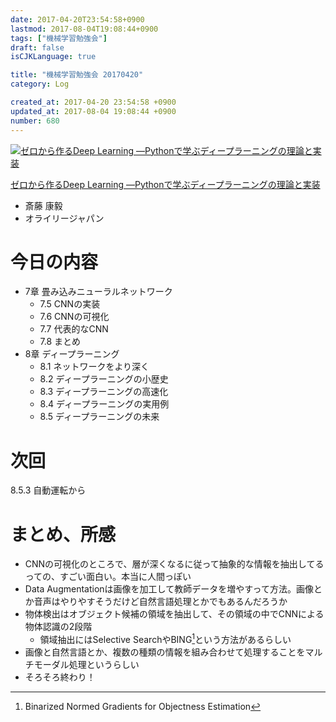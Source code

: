 ```yaml
---
date: 2017-04-20T23:54:58+0900
lastmod: 2017-08-04T19:08:44+0900
tags: ["機械学習勉強会"]
draft: false
isCJKLanguage: true

title: "機械学習勉強会 20170420"
category: Log

created_at: 2017-04-20 23:54:58 +0900
updated_at: 2017-08-04 19:08:44 +0900
number: 680
---
```


<div class="asin">
<div class="asin-image"><a href="https://www.amazon.co.jp/exec/obidos/ASIN/4873117585/nownabe0c-22/" rel="nofollow noopener" target="_blank"><img src="http://images-jp.amazon.com/images/P/4873117585.09._SL160_.jpg" alt="ゼロから作るDeep Learning ―Pythonで学ぶディープラーニングの理論と実装" title="ゼロから作るDeep Learning ―Pythonで学ぶディープラーニングの理論と実装"></a></div>
<div class="asin-detail">
<p><a href="https://www.amazon.co.jp/exec/obidos/ASIN/4873117585/nownabe0c-22/" rel="nofollow noopener" target="_blank">ゼロから作るDeep Learning ―Pythonで学ぶディープラーニングの理論と実装</a></p>
<ul>
<li>斎藤 康毅</li>
<li>オライリージャパン</li>
</ul>
</div>

<p></p>
</div>

# 今日の内容
* 7章 畳み込みニューラルネットワーク
    * 7.5 CNNの実装
    * 7.6 CNNの可視化
    * 7.7 代表的なCNN
    * 7.8 まとめ
* 8章 ディープラーニング
    * 8.1 ネットワークをより深く
    * 8.2 ディープラーニングの小歴史
    * 8.3 ディープラーニングの高速化
    * 8.4 ディープラーニングの実用例
    * 8.5 ディープラーニングの未来

# 次回
8.5.3 自動運転から

# まとめ、所感
* CNNの可視化のところで、層が深くなるに従って抽象的な情報を抽出してるっての、すごい面白い。本当に人間っぽい
* Data Augmentationは画像を加工して教師データを増やすって方法。画像とか音声はやりやすそうだけど自然言語処理とかでもあるんだろうか
* 物体検出はオブジェクト候補の領域を抽出して、その領域の中でCNNによる物体認識の2段階
    * 領域抽出にはSelective SearchやBING[^1]という方法があるらしい
* 画像と自然言語とか、複数の種類の情報を組み合わせて処理することをマルチモーダル処理というらしい
* そろそろ終わり！

[^1]: Binarized Normed Gradients for Objectness Estimation
